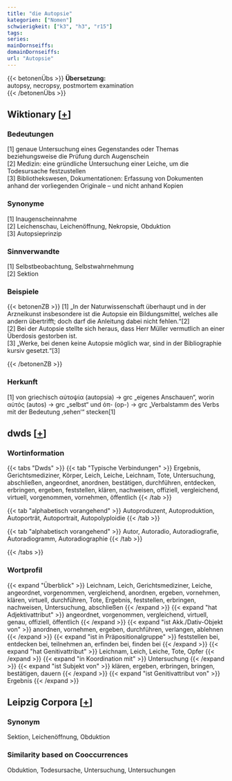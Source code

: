 ```yaml
---
title: "die Autopsie"
kategorien: ["Nomen"]
schwierigkeit: ["k3", "h3", "r15"]
tags:
series:
mainDornseiffs:
domainDornseiffs:
url: "Autopsie"
---
```


{{< betonenÜbs >}}
**Übersetzung:**  
autopsy, necropsy, postmortem examination  
{{< /betonenÜbs >}}

## Wiktionary [[+](https://de.wiktionary.org/wiki/Autopsie)]

### Bedeutungen
[1] genaue Untersuchung eines Gegenstandes oder Themas beziehungsweise die Prüfung durch Augenschein  
[2] Medizin: eine gründliche Untersuchung einer Leiche, um die Todesursache festzustellen  
[3] Bibliothekswesen, Dokumentationen: Erfassung von Dokumenten anhand der vorliegenden Originale – und nicht anhand Kopien  

### Synonyme
[1] Inaugenscheinnahme  
[2] Leichenschau, Leichenöffnung, Nekropsie, Obduktion  
[3] Autopsieprinzip  

### Sinnverwandte
[1] Selbstbeobachtung, Selbstwahrnehmung  
[2] Sektion  

### Beispiele
{{< betonenZB >}}
[1] „In der Naturwissenschaft überhaupt und in der Arzneikunst insbesondere ist die Autopsie ein Bildungsmittel, welches alle andern übertrifft; doch darf die Anleitung dabei nicht fehlen.“[2]  
[2] Bei der Autopsie stellte sich heraus, dass Herr Müller vermutlich an einer Überdosis gestorben ist.  
[3] „Werke, bei denen keine Autopsie möglich war, sind in der Bibliographie kursiv gesetzt.“[3]  

{{< /betonenZB >}}
### Herkunft
[1] von griechisch αὐτοψία (autopsia) → grc „eigenes Anschauen“, worin αὐτός (autos) → grc „selbst“ und ὀπ- (op-) → grc „Verbalstamm des Verbs mit der Bedeutung ‚sehen‘“ stecken[1]  



## dwds [[+](https://www.dwds.de/wb/Autopsie)]

### Wortinformation
{{< tabs "Dwds" >}}
{{< tab "Typische Verbindungen" >}}
Ergebnis, Gerichtsmediziner, Körper, Leich, Leiche, Leichnam, Tote, Untersuchung, abschließen, angeordnet, anordnen, bestätigen, durchführen, entdecken, erbringen, ergeben, feststellen, klären, nachweisen, offiziell, vergleichend, virtuell, vorgenommen, vornehmen, öffentlich
{{< /tab >}}

{{< tab "alphabetisch vorangehend" >}}
Autoproduzent, Autoproduktion, Autoporträt, Autoportrait, Autopolyploidie
{{< /tab >}}

{{< tab "alphabetisch vorangehend" >}}
Autor, Autoradio, Autoradiografie, Autoradiogramm, Autoradiographie
{{< /tab >}}

{{< /tabs >}}

### Wortprofil
{{< expand "Überblick" >}} Leichnam, Leich, Gerichtsmediziner, Leiche, angeordnet, vorgenommen, vergleichend, anordnen, ergeben, vornehmen, klären, virtuell, durchführen, Tote, Ergebnis, feststellen, erbringen, nachweisen, Untersuchung, abschließen {{< /expand >}}
{{< expand "hat Adjektivattribut" >}} angeordnet, vorgenommen, vergleichend, virtuell, genau, offiziell, öffentlich {{< /expand >}}
{{< expand "ist Akk./Dativ-Objekt von" >}} anordnen, vornehmen, ergeben, durchführen, verlangen, ablehnen {{< /expand >}}
{{< expand "ist in Präpositionalgruppe" >}} feststellen bei, entdecken bei, teilnehmen an, erfinden bei, finden bei {{< /expand >}}
{{< expand "hat Genitivattribut" >}} Leichnam, Leich, Leiche, Tote, Opfer {{< /expand >}}
{{< expand "in Koordination mit" >}} Untersuchung {{< /expand >}}
{{< expand "ist Subjekt von" >}} klären, ergeben, erbringen, bringen, bestätigen, dauern {{< /expand >}}
{{< expand "ist Genitivattribut von" >}} Ergebnis {{< /expand >}}

## Leipzig Corpora [[+](https://corpora.uni-leipzig.de/en/res?word=Autopsie&corpusId=deu_newscrawl-public_2018)]


### Synonym
Sektion, Leichenöffnung, Obduktion


### Similarity based on Cooccurrences
Obduktion, Todesursache, Untersuchung, Untersuchungen

